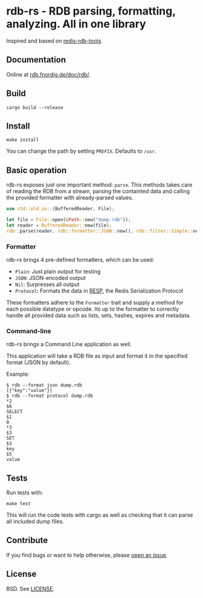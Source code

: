 # rdb-rs - RDB parsing, formatting, analyzing. All in one library

Inspired and based on [redis-rdb-tools][].

## Documentation

Online at [rdb.fnordig.de/doc/rdb/][doc].


## Build

```
cargo build --release
```

## Install

```
make install
```

You can change the path by setting `PREFIX`. Defaults to `/usr`.

## Basic operation

rdb-rs exposes just one important method: `parse`.
This methods takes care of reading the RDB from a stream,
parsing the containted data and calling the provided formatter with already-parsed values.

```rust
use std::old_io::{BufferedReader, File};

let file = File::open(&Path::new("dump.rdb"));
let reader = BufferedReader::new(file);
rdb::parse(reader, rdb::formatter::JSON::new(), rdb::filter::Simple::new());
```

### Formatter

rdb-rs brings 4 pre-defined formatters, which can be used:

* `Plain`: Just plain output for testing
* `JSON`: JSON-encoded output
* `Nil`: Surpresses all output
* `Protocol`: Formats the data in [RESP][],
the Redis Serialization Protocol

These formatters adhere to the `Formatter` trait and supply a method for each possible datatype or opcode.
Its up to the formatter to correctly handle all provided data such as lists, sets, hashes, expires and metadata.

### Command-line

rdb-rs brings a Command Line application as well.

This application will take a RDB file as input and format it in the specified format (JSON by default).

Example:

```
$ rdb --format json dump.rdb
[{"key":"value"}]
$ rdb --format protocol dump.rdb
*2
$6
SELECT
$1
0
*3
$3
SET
$3
key
$5
value
```

## Tests

Run tests with:

```
make test
```

This will run the code tests with cargo as well as checking that it can parse all included dump files.

## Contribute

If you find bugs or want to help otherwise, please [open an issue][issues].

## License

BSD. See [LICENSE](LICENSE).

[redis-rdb-tools]: https://github.com/sripathikrishnan/redis-rdb-tools
[RESP]: http://redis.io/topics/protocol
[issues]: https://github.com/badboy/rdb-rs/issues
[doc]: http://rdb.fnordig.de/doc/rdb/
